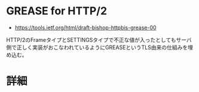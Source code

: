 # GREASE for HTTP/2
- https://tools.ietf.org/html/draft-bishop-httpbis-grease-00

HTTP/2のFrameタイプとSETTINGSタイプで不正な値が入ったとしてもサーバ側で正しく実装がおこなわれているようにGREASEというTLS由来の仕組みを埋め込む。

# 詳細


